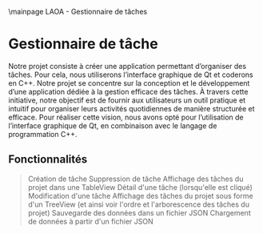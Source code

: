 \mainpage LAOA - Gestionnaire de tâches
# Gestionnaire de tâche


Notre projet consiste à créer une application permettant d’organiser des tâches. Pour cela, nous utiliserons
l’interface graphique de Qt et coderons en C++.
Notre projet se concentre sur la conception et le développement d’une application dédiée à la gestion efficace
des tâches. À travers cette initiative, notre objectif est de fournir aux utilisateurs un outil pratique et intuitif pour
organiser leurs activités quotidiennes de manière structurée et efficace. Pour réaliser cette vision, nous avons opté
pour l’utilisation de l’interface graphique de Qt, en combinaison avec le langage de programmation C++.


## Fonctionnalités

> Création de tâche
> Suppression de tâche
> Affichage des tâches du projet dans une TableView
> Détail d'une tâche (lorsqu'elle est cliqué)
> Modification d'une tâche
> Affichage des tâches du projet sous forme d'un TreeView (et ainsi voir l'ordre et l'arborescence des tâches du projet)
> Sauvegarde des données dans un fichier JSON
> Chargement de données à partir d'un fichier JSON

